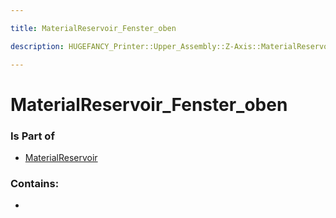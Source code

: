 ```yaml
---

title: MaterialReservoir_Fenster_oben

description: HUGEFANCY_Printer::Upper_Assembly::Z-Axis::MaterialReservoir::MaterialReservoir_Fenster_oben

---
```

# MaterialReservoir_Fenster_oben
<script>
    var geoarray = '{"MaterialReservoir_Fenster_oben": {}}';
</script>
<script>
    var basepath = '/assets/HUGEFANCY_Printer/Upper_Assembly/Z-Axis/MaterialReservoir/';
</script>
<link rel="stylesheet" href="/css/container.css">

<div id="container"></div>

<!-- these are the required scripts for the three.js scene -->
<script src="/lib/three.min.js"></script>
<script src="/lib/OrbitControls.js"></script>
<script src="/lib/RectAreaLightUniformsLib.js"></script>
<!-- this is your app's lib file -->
<script src="/lib/triceratops_app.js"></script>
### Is Part of
- [MaterialReservoir](../MaterialReservoir)  

### Contains:
- [](./MaterialReservoir_Fenster_oben/)

